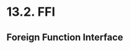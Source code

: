 # 13.2. FFI

<primary-label ref="header-label"/>

<secondary-label ref="doc-wip"/>

## Foreign Function Interface
